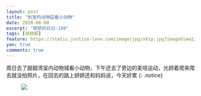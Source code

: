 ```yaml
---
layout: post
title: "到室内动物园看小动物"
date: 2020-06-08
excerpt: "妍妍的日记-169"
tags: [徐晓妍]
feature: https://static.justice-love.com/image/jpg/xktp.jpg?imageView2/1/w/1200/h/500
yan: true
comments: true
---
```

周日去了甜甜湾室内动物城看小动物，下午还去了旁边的麦咭运动，光顾着爬来爬去就没拍照片，在回去的路上妍妍还和妈妈说，今天好累
{: .notice}
<figure>
    <img src="{{ site.staticUrl }}/yanyan/image/shineidongwuyuanwan.jpeg?imageMogr2/auto-orient" />
</figure>
